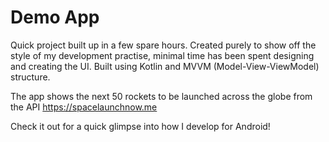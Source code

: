 # Demo App

Quick project built up in a few spare hours.
Created purely to show off the style of my development practise, minimal time has been spent designing and creating the UI.
Built using Kotlin and MVVM (Model-View-ViewModel) structure.

The app shows the next 50 rockets to be launched across the globe from the API https://spacelaunchnow.me

Check it out for a quick glimpse into how I develop for Android!
